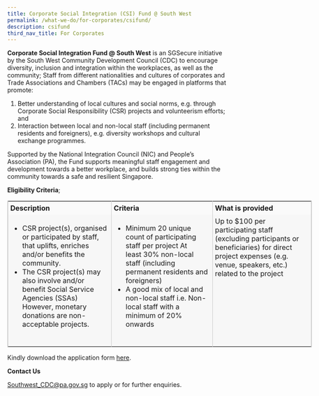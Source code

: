 ```yaml
---
title: Corporate Social Integration (CSI) Fund @ South West
permalink: /what-we-do/for-corporates/csifund/
description: csifund
third_nav_title: For Corporates
---
```

**Corporate Social Integration Fund @ South West** is an SGSecure initiative by the South West Community Development Council (CDC) to encourage diversity, inclusion and integration within the workplaces, as well as the community; Staff from different nationalities and cultures of corporates and Trade Associations and Chambers (TACs) may be engaged in platforms that promote:

1.  Better understanding of local cultures and social norms, e.g. through Corporate Social Responsibility (CSR) projects and volunteerism efforts; and
2.  Interaction between local and non-local staff (including permanent residents and foreigners), e.g. diversity workshops and cultural exchange programmes.

Supported by the National Integration Council (NIC) and People’s Association (PA), the Fund supports meaningful staff engagement and development towards a better workplace, and builds strong ties within the community towards a safe and resilient Singapore.

**Eligibility Criteria**;

<table style="width: 697.5px; border-collapse: collapse; table-layout: auto; vertical-align: top; margin-bottom: 15px; border: 1px solid rgb(204, 204, 204);"><colgroup><col><col><col></colgroup><tbody><tr style="background-color: rgb(250, 250, 250);"><td style="vertical-align: top; border-collapse: collapse; border-left: 1px solid rgb(204, 204, 204); border-right: 1px solid rgb(204, 204, 204); padding: 5px;"><strong style="font-weight: 700;">Description</strong></td><td style="vertical-align: top; border-collapse: collapse; border-left: 1px solid rgb(204, 204, 204); border-right: 1px solid rgb(204, 204, 204); padding: 5px;"><strong style="font-weight: 700;">Criteria</strong></td><td style="vertical-align: top; border-collapse: collapse; border-left: 1px solid rgb(204, 204, 204); border-right: 1px solid rgb(204, 204, 204); padding: 5px;"><strong style="font-weight: 700;">What is provided</strong></td></tr><tr style="background-color: rgb(247, 247, 247);"><td style="vertical-align: top; border-collapse: collapse; border-left: 1px solid rgb(204, 204, 204); border-right: 1px solid rgb(204, 204, 204); padding: 5px;"><ul><li>CSR project(s), organised or participated by staff, that uplifts, enriches and/or benefits the community.&nbsp;</li><li>The CSR project(s) may also involve and/or benefit Social Service Agencies (SSAs) However, monetary donations are non-acceptable projects.</li></ul></td><td style="vertical-align: top; border-collapse: collapse; border-left: 1px solid rgb(204, 204, 204); border-right: 1px solid rgb(204, 204, 204); padding: 5px;"><ul><li>Minimum 20 unique count of participating staff per project At least&nbsp;30% non-local staff (including permanent residents and foreigners)</li><li>A good mix of local and non-local staff i.e. Non-local staff with a minimum of 20% onwards</li></ul>&nbsp;</td><td style="vertical-align: top; border-collapse: collapse; border-left: 1px solid rgb(204, 204, 204); border-right: 1px solid rgb(204, 204, 204); padding: 5px;">Up to $100&nbsp;per participating staff (excluding participants or beneficiaries) for direct project expenses (e.g. venue, speakers, etc.) related to the project<br><strong style="font-weight: 700;">&nbsp;</strong></td></tr></tbody></table>

Kindly download the application form&nbsp;[here](https://www-cdc-gov-sg-admin.cwp.sg/docs/librariesprovider6/documents-swcdc/for-corp/csi-fund---application-form.pdf?sfvrsn=e7d81a9f_2).  
  
**Contact Us**  
  
 Southwest_CDC@pa.gov.sg to apply or for further enquiries.